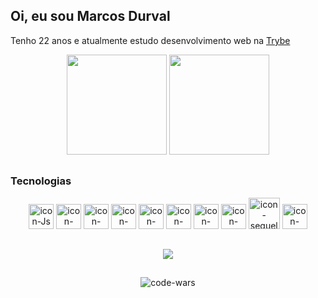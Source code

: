 
  ## Oi, eu sou Marcos Durval
 <p> Tenho 22 anos e
  atualmente estudo desenvolvimento web na <a href="https://www.betrybe.com" target="_blank"> Trybe </a> </p>
<div align='center'> 
  <img height="160em" src="https://github-readme-stats.vercel.app/api?username=MarcosDurval&show_icons=true&theme=tokyonight"/>
  <img height="160em" src="https://github-readme-stats.vercel.app/api/top-langs/?username=MarcosDurval&layout=compact&theme=tokyonight&include_all_commits=true"/>
</div>

##
### Tecnologias
<div align="center">
  <img height="40px" width="40px" src="https://cdn.jsdelivr.net/gh/devicons/devicon/icons/javascript/javascript-original.svg" alt="icon-Js"/>
  <img height="40px" width="40px" src="https://cdn.jsdelivr.net/gh/devicons/devicon/icons/html5/html5-plain-wordmark.svg" alt="icon-Html"/>
  <img height="40px" width="40px" src="https://cdn.jsdelivr.net/gh/devicons/devicon/icons/css3/css3-original-wordmark.svg" alt="icon-Css"/>
  <img height="40px" width="40px" src="https://cdn.jsdelivr.net/gh/devicons/devicon/icons/react/react-original.svg" alt="icon-react"/>
  <img height="40px" width="40px" src="https://cdn.jsdelivr.net/gh/devicons/devicon/icons/redux/redux-original.svg"  alt="icon-redux"/>
  <img height="40px" width="40px" src="https://cdn.jsdelivr.net/gh/devicons/devicon/icons/nodejs/nodejs-original-wordmark.svg"  alt="icon-nodejs"/>
  <img height="40px" width="40px" src="https://cdn.jsdelivr.net/gh/devicons/devicon/icons/mongodb/mongodb-original-wordmark.svg"  alt="icon-mongodb"/>
  <img height="40px" width="40px" src="https://cdn.jsdelivr.net/gh/devicons/devicon/icons/mysql/mysql-original-wordmark.svg"  alt="icon-mysql"/>
  <img height="50px" width="50px" src="https://cdn.jsdelivr.net/gh/devicons/devicon/icons/sequelize/sequelize-original-wordmark.svg" alt="icon-sequelize"/>
   <img height="40px" width="40px" src="https://cdn.jsdelivr.net/gh/devicons/devicon/icons/docker/docker-original-wordmark.svg"  alt="icon-docker"/>
</div>

##

<div align="center">
<a href="https://www.linkedin.com/in/marcos-durval/" target="_blank">
<img src="https://img.shields.io/badge/LinkedIn-0077B5?style=for-the-badge&logo=linkedin&logoColor=white"/>
</a>
</div>

##

<div align="center">
  <img src="https://www.codewars.com/users/MarcosDurval/badges/large" alt="code-wars" align="center">
</div>
